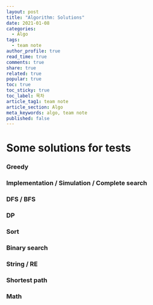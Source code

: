 ```yaml
---
layout: post
title: "Algorithm: Solutions"
date: 2021-01-08
categories:
  - Algo
tags:
  - team note
author_profile: true
read_time: true
comments: true
share: true
related: true
popular: true
toc: true
toc_sticky: true
toc_label: 목차
article_tag1: team note
article_section: Algo
meta_keywords: algo, team note
published: false
---
```


# Some solutions for tests

### Greedy

### Implementation / Simulation / Complete search

### DFS / BFS

### DP

### Sort

### Binary search

### String / RE

### Shortest path

### Math